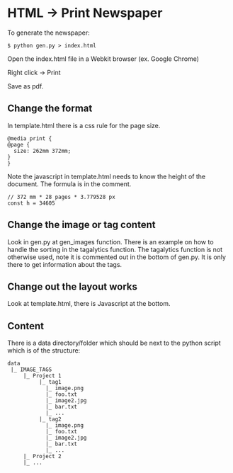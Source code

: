 # HTML -> Print Newspaper

To generate the newspaper:

    $ python gen.py > index.html

Open the index.html file in a Webkit browser (ex. Google Chrome)

Right click -> Print

Save as pdf.

## Change the format

In template.html there is a css rule for the page size.

    @media print {
    @page {
      size: 262mm 372mm;
    }
    }

Note the javascript in template.html needs to know the height of the document.  The formula is in the comment.

    // 372 mm * 28 pages * 3.779528 px
    const h = 34605 

## Change the image or tag content

Look in gen.py at gen_images function.  There is an example on how to handle the sorting in the tagalytics function.  The tagalytics function is not otherwise used, note it is commented out in the bottom of gen.py.  It is only there to get information about the tags.

## Change out the layout works

Look at template.html, there is Javascript at the bottom.

## Content

There is a data directory/folder which should be next to the python script which is of the structure:

    data
     |_ IMAGE_TAGS
         |_ Project 1
              |_ tag1
                |_ image.png
                |_ foo.txt
                |_ image2.jpg
                |_ bar.txt
                |_ ...
              |_ tag2
                |_ image.png
                |_ foo.txt
                |_ image2.jpg
                |_ bar.txt
                |_ ...
         |_ Project 2
         |_ ...

